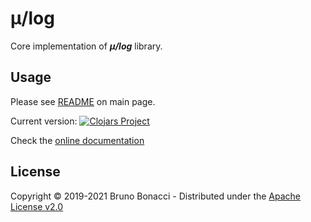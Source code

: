 # μ/log

Core implementation of ***μ/log*** library.

## Usage

Please see [README](../README.md) on main page.

Current version: [![Clojars Project](https://img.shields.io/clojars/v/com.brunobonacci/mulog.svg)](https://clojars.org/com.brunobonacci/mulog)

Check the [online documentation](https://cljdoc.org/d/com.brunobonacci/mulog/CURRENT)

## License

Copyright © 2019-2021 Bruno Bonacci - Distributed under the [Apache License v2.0](http://www.apache.org/licenses/LICENSE-2.0)
